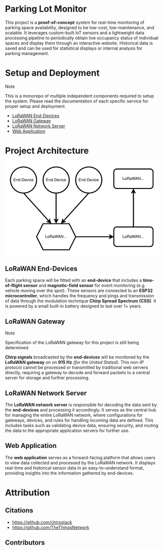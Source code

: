 # Parking Lot Monitor

This project is a **proof-of-concept** system for real-time monitoring of parking space
availability, designed to be low-cost, low-maintenance, and scalable. It leverages custom-built
IoT sensors and a lightweight data processing pipeline to periodically obtain live occupancy
status of individual spaces and display them through an interactive website. Historical data
is saved and can be used for statistical displays or internal analysis for parking management.

# Setup and Deployment

> [!Note]
> This is a monorepo of multiple independent components required to setup the system. Please read
> the documentation of each specific service for proper setup and deployment.

- [LoRaWAN End-Devices](./devices/README.md)
- [LoRaWAN Gateway](./gateway/README.md)
- [LoRaWAN Network Server](./server/README.md)
- [Web Application](./website/README.md)

# Project Architecture

![Project Architecture Overview Diagram](./_assets/ProjectArchitecture.svg)

## LoRaWAN End-Devices

Each parking space will be fitted with an **end-device** that includes a **time-of-flight sensor**
and **magnetic-field sensor** for event monitoring (e.g. vehicle moving over the spot). These
sensors are connected to an **ESP32 microcontroller**, which handles the frequency and pings and
transmission of data through the modulation technique **Chirp Spread Spectrum (CSS)**. It is
powered by a small built-in battery designed to last over 1+ years.

## LoRaWAN Gateway

> [!Note]
> Specification of the LoRaWAN gateway for this project is still being determined.

**Chirp signals** broadcasted by the **end-devices** will be monitored by the **LoRaWAN gateway**
on on **915 Hz** *(for the United Stated)*. This non-IP protocol cannot be processed or
transmitted by traditional web servers directly, requiring a gateway to decode and forward packets
to a central server for storage and further processing.

## LoRaWAN Network Server

The **LoRaWAN network server** is responsible for decoding the data sent by the **end-devices**
and processing it accordingly. It serves as the central hub for managing the entire LoRaWAN
network, where configurations for gateways, devices, and rules for handling incoming data are
defined. This includes tasks such as validating device data, ensuring security, and routing the
data to the appropriate application servers for further use.

## Web Application

The **web application** serves as a forward-facing platform that allows users to view data
collected and processed by the LoRaWAN network. It displays real-time and historical sensor
data in an easy-to-understand format, providing insights into the information gathered by
end-devices.

# Attribution

## Citations

- https://github.com/chirpstack
- https://github.com/TheThingsNetwork

## Contributors